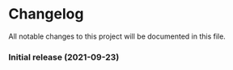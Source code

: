 # Changelog

All notable changes to this project will be documented in this file.

### Initial release (2021-09-23)
